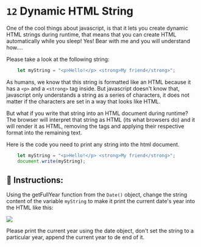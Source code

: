 # `12` Dynamic HTML String

One of the cool things about javascript, is that it lets you create dynamic HTML strings during runtime, that means that you can create HTML automatically while you sleep! Yes! Bear with me and you will understand how....

Please take a look at the following string:
```javascript 
    let myString = "<p>Hello!</p> <strong>My friend</strong>";
```
As humans, we know that this string is formatted like an HTML because it has a `<p>` and a `<strong>` tag inside. But javascript doesn't know that,  javascript only understands a string as a series of characters, it does not matter if the characters are set in a way that looks like HTML.

But what if you write that string into an HTML document during runtime? The browser will interpret that string as HTML (its what browsers do) and it will render it as HTML, removing the tags and applying their respective format into the remaining text. 

Here is the code you need to print any string into the html document.
```js
    let myString = "<p>Hello!</p> <strong>My friend</strong>";
    document.write(myString);
```
## 📝 Instructions:
Using the getFullYear function from the `Date()` object, change the string content of the variable `myString` to make it print the current date's year into the HTML like this:

![](http://i.imgur.com/HpinbLP.png "")

Please print the current year using the date object, don't set the string to a particular year, append the current year to de end of it.
